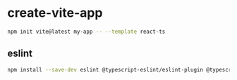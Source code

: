 # create-vite-app

```sh
npm init vite@latest my-app -- --template react-ts
```

## eslint

```sh
npm install --save-dev eslint @typescript-eslint/eslint-plugin @typescript-eslint/parser eslint-config-prettier eslint-plugin-react eslint-plugin-react-hooks
```
